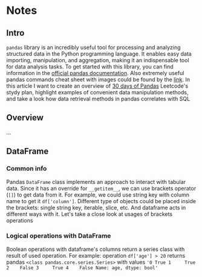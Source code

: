 # Notes

## Intro

`pandas` library is an incredibly useful tool for processing and analyzing structured data in the Python programming language. It enables easy data importing, manipulation, and aggregation, making it an indispensable tool for data analysis tasks.
To get started with this library, you can find information in the [official pandas documentation](https://pandas.pydata.org/docs/). Also extremely useful pandas commands cheat sheet with images could be found by the [link](https://pandas.pydata.org/Pandas_Cheat_Sheet.pdf).
In this article I want to create an overview of [30 days of Pandas](https://leetcode.com/studyplan/30-days-of-pandas/) Leetcode's stydy plan, highlight examples of convenient data manipulation methods, and take a look how data retrieval methods in pandas correlates with SQL

## Overview

...

## DataFrame

### Common info

Pandas `DataFrame` class implements an approach to interact with tabular data. Since it has an override for `__getitem__`, we can use brackets operator (`[]`) to get data from it.
For example, we could use string key with column name to get it `df['column']`.
Different type of objects could be placed inside the brackets: single string key, iterable, slice, etc.
And dataframe acts in different ways with it.
Let's take a close look at usages of brackets operations

### Logical operations with DataFrame

Boolean operations with dataframe's columns return a series class with result of used operation.
For example: operation `df['age'] > 20` returns pandas `<class pandas.core.series.Series>` with values
`'0 True
1     True
2    False
3     True
4    False
Name: age, dtype: bool'`
